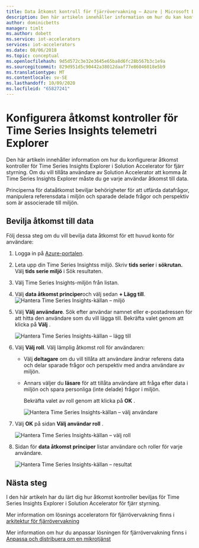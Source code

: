 ```yaml
---
title: Data åtkomst kontroll för fjärrövervakning – Azure | Microsoft Docs
description: Den här artikeln innehåller information om hur du kan konfigurera åtkomst kontroller för Time Series Insights telemetri Explorer i Solution Accelerator för fjärr styrning
author: dominicbetts
manager: timlt
ms.author: dobett
ms.service: iot-accelerators
services: iot-accelerators
ms.date: 08/06/2018
ms.topic: conceptual
ms.openlocfilehash: 9d5d572c3e32e3645e65ba8d6fc28b567b3c1e9a
ms.sourcegitcommit: 829d951d5c90442a38012daaf77e86046018e5b9
ms.translationtype: MT
ms.contentlocale: sv-SE
ms.lasthandoff: 10/09/2020
ms.locfileid: "65827241"
---
```

# <a name="configure-access-controls-for-the-time-series-insights-telemetry-explorer"></a>Konfigurera åtkomst kontroller för Time Series Insights telemetri Explorer

Den här artikeln innehåller information om hur du konfigurerar åtkomst kontroller för Time Series Insights Explorer i Solution Accelerator för fjärr styrning. Om du vill tillåta användare av Solution Accelerator att komma åt Time Series Insights Explorer måste du ge varje användar åtkomst till data.

Principerna för dataåtkomst beviljar behörigheter för att utfärda datafrågor, manipulera referensdata i miljön och sparade delade frågor och perspektiv som är associerade till miljön.

## <a name="grant-data-access"></a>Bevilja åtkomst till data

Följ dessa steg om du vill bevilja data åtkomst för ett huvud konto för användare:

1. Logga in på [Azure-portalen](https://portal.azure.com).

2. Leta upp din Time Series Insightss miljö. Skriv **tids serier** i **sökrutan.** Välj **tids serie miljö** i Sök resultaten. 

3. Välj Time Series Insights-miljön från listan.

4. Välj **data åtkomst principer**och välj sedan **+ Lägg till**.
    ![Hantera Time Series Insights-källan – miljö](media/iot-accelerators-remote-monitoring-rbac-tsi/getstarted-grant-data-access1.png)

5. Välj **Välj användare**.  Sök efter användar namnet eller e-postadressen för att hitta den användare som du vill lägga till. Bekräfta valet genom att klicka på **Välj** . 

    ![Hantera Time Series Insights-källan – lägg till](media/iot-accelerators-remote-monitoring-rbac-tsi/getstarted-grant-data-access2.png)

6. Välj **Välj roll**. Välj lämplig åtkomst roll för användaren:
   - Välj **deltagare** om du vill tillåta att användare ändrar referens data och delar sparade frågor och perspektiv med andra användare av miljön. 
   - Annars väljer du **läsare** för att tillåta användare att fråga efter data i miljön och spara personliga (inte delade) frågor i miljön.

     Bekräfta valet av roll genom att klicka på **OK** .

     ![Hantera Time Series Insights-källan – välj användare](media/iot-accelerators-remote-monitoring-rbac-tsi/getstarted-grant-data-access3.png)

7. Välj **OK** på sidan **Välj användar roll** .

    ![Hantera Time Series Insights-källan – välj roll](media/iot-accelerators-remote-monitoring-rbac-tsi/getstarted-grant-data-access4.png)

8. Sidan för **data åtkomst principer** listar användare och roller för varje användare.

    ![Hantera Time Series Insights-källan – resultat](media/iot-accelerators-remote-monitoring-rbac-tsi/getstarted-grant-data-access5.png)

## <a name="next-steps"></a>Nästa steg

I den här artikeln har du lärt dig hur åtkomst kontroller beviljas för Time Series Insights Explorer i Solution Accelerator för fjärr styrning.

Mer information om lösnings acceleratorn för fjärrövervakning finns i [arkitektur för fjärrövervakning](iot-accelerators-remote-monitoring-sample-walkthrough.md)

Mer information om hur du anpassar lösningen för fjärrövervakning finns i [Anpassa och distribuera om en mikrotjänst](iot-accelerators-microservices-example.md)
<!-- Next tutorials in the sequence -->